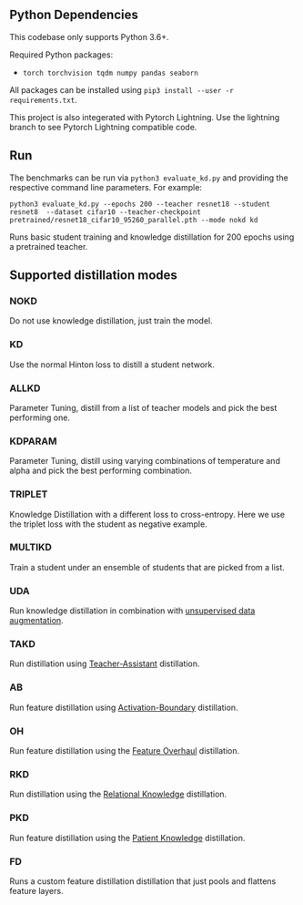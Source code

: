## Python Dependencies
This codebase only supports Python 3.6+.

Required Python packages:
- `torch torchvision tqdm numpy pandas seaborn`

All packages can be installed using `pip3 install --user -r requirements.txt`.

This project is also integerated with Pytorch Lightning. Use the lightning branch to see Pytorch Lightning compatible code.

## Run
The benchmarks can be run via `python3 evaluate_kd.py` and providing the
respective command line parameters. For example:

`python3 evaluate_kd.py --epochs 200 --teacher resnet18 --student resnet8  --dataset cifar10 --teacher-checkpoint pretrained/resnet18_cifar10_95260_parallel.pth --mode nokd kd`

Runs basic student training and knowledge distillation for 200 epochs using a
pretrained teacher.


## Supported distillation modes

### NOKD
Do not use knowledge distillation, just train the model.
### KD
Use the normal Hinton loss to distill a student network.
### ALLKD
Parameter Tuning, distill from a list of teacher models and pick the best performing one.
### KDPARAM
Parameter Tuning, distill using varying combinations of temperature and alpha and pick the best performing combination.
### TRIPLET
Knowledge Distillation with a different loss to cross-entropy. Here we use the triplet loss with the student as negative example.
### MULTIKD
Train a student under an ensemble of students that are picked from a list.
### UDA
Run knowledge distillation in combination with [unsupervised data augmentation](https://github.com/google-research/uda).
### TAKD
Run distillation using [Teacher-Assistant](https://github.com/imirzadeh/Teacher-Assistant-Knowledge-Distillation) distillation.
### AB
Run feature distillation using [Activation-Boundary](https://github.com/bhheo/AB) distillation.
### OH
Run feature distillation using the [Feature Overhaul](https://github.com/clovaai/overhaul-distillation) distillation.
### RKD
Run distillation using the [Relational Knowledge](https://github.com/lenscloth/RKD) distillation.
### PKD
Run feature distillation using the [Patient Knowledge](https://github.com/intersun/PKD-for-BERT-Model-Compression) distillation.
### FD
Runs a custom feature distillation distillation that just pools and flattens feature layers.
